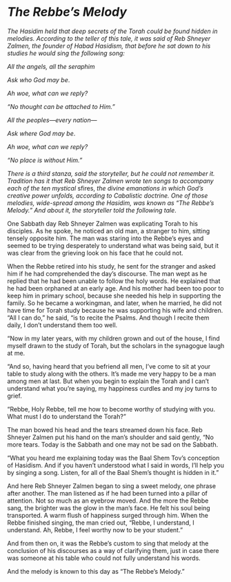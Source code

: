 # ***The Rebbe’s Melody***



*The Hasidim held that deep secrets of the Torah could be found hidden in melodies. According to the teller of this tale, it was said of Reb Shneyer Zalmen, the founder of Habad Hasidism, that before he sat down to his studies he would sing the following song:*


*All the angels, all the seraphim*

*Ask who God may be*.

*Ah woe, what can we reply?*

*“No thought can be attached to Him.”*



*All the peoples—every nation—*

*Ask where God may be*.

*Ah woe, what can we reply?*

*“No place is without Him.”*


*There is a third stanza, said the storyteller, but he could not remember it. Tradition has it that Reb Shneyer Zalmen wrote ten songs to accompany each of the ten mystical* sfires, *the divine emanations in which God’s creative power unfolds, according to Cabalistic doctrine. One of those melodies, wide-spread among the Hasidim, was known as “The Rebbe’s Melody.” And about it, the storyteller told the following tale*.

One Sabbath day Reb Shneyer Zalmen was explicating Torah to his disciples. As he spoke, he noticed an old man, a stranger to him, sitting tensely opposite him. The man was staring into the Rebbe’s eyes and seemed to be trying desperately to understand what was being said, but it was clear from the grieving look on his face that he could not.

When the Rebbe retired into his study, he sent for the stranger and asked him if he had comprehended the day’s discourse. The man wept as he replied that he had been unable to follow the holy words. He explained that he had been orphaned at an early age. And his mother had been too poor to keep him in primary school, because she needed his help in supporting the family. So he became a workingman, and later, when he married, he did not have time for Torah study because he was supporting his wife and children. “All I can do,” he said, “is to recite the Psalms. And though I recite them daily, I don’t understand them too well.

“Now in my later years, with my children grown and out of the house, I find myself drawn to the study of Torah, but the scholars in the synagogue laugh at me.

“And so, having heard that you befriend all men, I’ve come to sit at your table to study along with the others. It’s made me very happy to be a man among men at last. But when you begin to explain the Torah and I can’t understand what you’re saying, my happiness curdles and my joy turns to grief.

“Rebbe, Holy Rebbe, tell me how to become worthy of studying with you. What must I do to understand the Torah?”

The man bowed his head and the tears streamed down his face. Reb Shneyer Zalmen put his hand on the man’s shoulder and said gently, “No more tears. Today is the Sabbath and one may not be sad on the Sabbath.

“What you heard me explaining today was the Baal Shem Tov’s conception of Hasidism. And if you haven’t understood what I said in words, I’ll help you by singing a song. Listen, for all of the Baal Shem’s thought is hidden in it.”

And here Reb Shneyer Zalmen began to sing a sweet melody, one phrase after another. The man listened as if he had been turned into a pillar of attention. Not so much as an eyebrow moved. And the more the Rebbe sang, the brighter was the glow in the man’s face. He felt his soul being transported. A warm flush of happiness surged through him. When the Rebbe finished singing, the man cried out, “Rebbe, I understand, I understand. Ah, Rebbe, I feel worthy now to be your student.”

And from then on, it was the Rebbe’s custom to sing that melody at the conclusion of his discourses as a way of clarifying them, just in case there was someone at his table who could not fully understand his words.

And the melody is known to this day as “The Rebbe’s Melody.”
